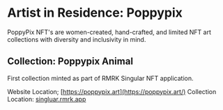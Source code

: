 # Artist in Residence: Poppypix

PoppyPix NFT's are women-created, hand-crafted, and limited NFT art collections with diversity and inclusivity in mind.

## Collection: Poppypix Animal

First collection minted as part of RMRK Singular NFT application.

Website Location; [https://poppypix.art](https://poppypix.art/)
Collection Location: [singluar.rmrk.app](https://singular.rmrk.app/collections/4ee051c50b009ddf54-POPPY?page=1&forsale=forSale)

